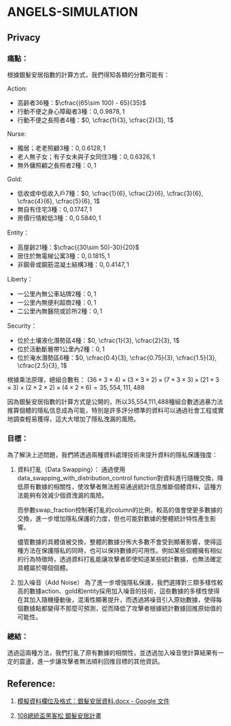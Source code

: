 # ANGELS-SIMULATION


## Privacy
### 痛點：
根據銀髮安居指數的計算方式，我們得知各類的分數可能有：

Action:

- 高齡者36種：$`\cfrac{(65\sim 100) - 65}{35}`$
- 行動不便之身心障礙者3種：$`0, 0.9878, 1`$
- 行動不便之長照者4種：$`0, \cfrac{1}{3}, \cfrac{2}{3}, 1`$

Nurse:

- 獨居；老老照顧3種：$`0, 0.6128, 1`$
- 老人無子女；有子女未與子女同住3種：$`0, 0.6326, 1`$
- 無外傭照顧之長照者2種：$`0, 1`$

Gold:

- 低收或中低收入戶7種：$`0, \cfrac{1}{6}, \cfrac{2}{6}, \cfrac{3}{6}, \cfrac{4}{6}, \cfrac{5}{6}, 1`$
- 無自有住宅3種：$`0, 0.1747, 1`$
- 房價行情較低3種：$`0, 0.5840, 1`$

Entity：

- 高屋齡21種：$`\cfrac{(30\sim 50)-30}{20}`$
- 居住於無電梯公寓3種：$`0, 0.1815, 1`$
- 非鋼骨或鋼筋混凝土結構3種：$`0, 0.4147, 1`$

Liberty：

- 一公里內無公車站牌2種：$`0, 1`$
- 一公里內無便利超商2種：$`0, 1`$
- 二公里內無醫院或診所2種：$`0, 1`$

Security：

- 位於土壤液化潛勢區4種：$`0, \cfrac{1}{3}, \cfrac{2}{3}, 1`$
- 位於活動斷層帶1公里內2種：$`0, 1`$
- 位於淹水潛勢區6種：$`0, \cfrac{0.4}{3}, \cfrac{0.75}{3}, \cfrac{1.5}{3}, \cfrac{2.5}{3}, 1`$

根據乘法原理，總組合數有：
$`(36\times 3\times 4)\times(3\times 3\times 2)\times(7\times 3\times 3)\times (21\times 3\times 3)\times (2\times 2\times 2)\times (4\times 2\times 6) = 35,554,111,488`$

因為銀髮安居指數的計算方式是公開的，所以35,554,111,488種組合數透過暴力法推算個體的隱私信息成為可能，特別是許多評分標準的資料可以通過社會工程或實地調查輕易獲得，這大大增加了隱私洩漏的風險。

### 目標：
為了解決上述問題，我們將透過兩種資料處理技術來提升資料的隱私保護強度：
1. 資料打亂（Data Swapping）： 通過使用 data_swapping_with_distribution_control function對資料進行隨機交換，降低原有數據的相關性，使攻擊者無法輕易通過統計信息推斷個體資料，這種方法能夠有效減少個資洩漏的風險。

    而參數swap_fraction控制著打亂的column的比例，較高的值會使更多數據的交換，進一步增加隱私保護的力度，但也可能對數據的整體統計特性產生影響。

    儘管數據的具體值被交換，整體的數據分佈大多數不會受到顯著影響，使得這種方法在保護隱私的同時，也可以保持數據的可用性。例如某些個體擁有相似的行為特徵時，透過資料打亂能讓攻擊者即使知道某些統計數據，也無法確定具體屬於哪個個體。

2. 加入噪音（Add Noise）
為了進一步增強隱私保護，我們選擇對三類多樣性較高的數據action、gold和entity採用加入噪音的技術，這些數據的多樣性使得在其加入隨機擾動後，混淆性顯著提升，而透過將噪音引入原始數據，使得每個數據點都變得不那麼可預測，從而降低了攻擊者根據統計數據回推原始值的可能性。

### 總結：
透過這兩種方法，我們打亂了原有數據的相關性，並透過加入噪音使計算結果有一定的震盪，進一步讓攻擊者無法順利回推目標的其他資訊。





## Reference:
1. [模擬資料欄位及格式：銀髮安居資料.docx - Google 文件](https://docs.google.com/document/d/1I9YC_yLy86W04w5yIDsURrQS6wOOiIr3/edit)

2. [108總統盃黑客松 銀髮安居計畫](https://presidential-hackathon.taiwan.gov.tw/history/2019/files/18.第十八組_銀髮天使_複選會議簡報.pdf)
